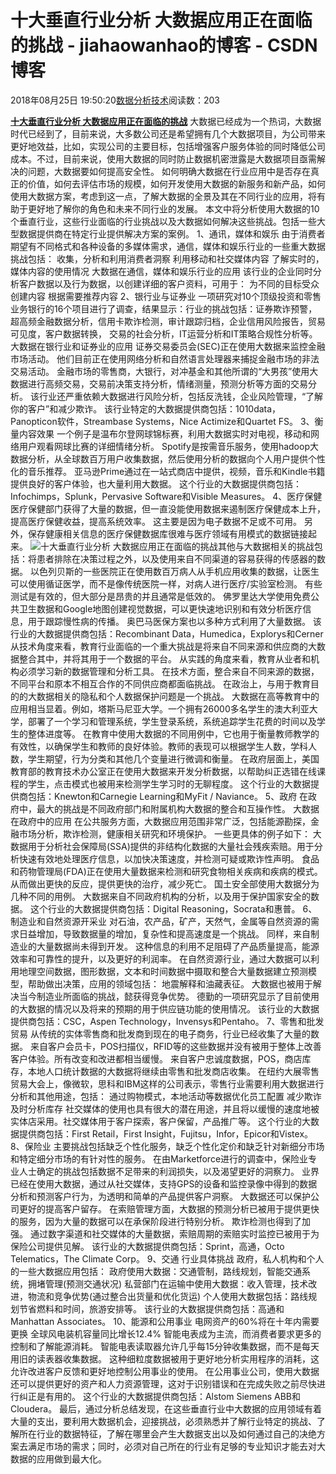 
# 十大垂直行业分析 大数据应用正在面临的挑战​​​​​​​ - jiahaowanhao的博客 - CSDN博客


2018年08月25日 19:50:20[数据分析技术](https://me.csdn.net/jiahaowanhao)阅读数：203


**[十大垂直行业分析 大数据应用正在面临的挑战](http://cda.pinggu.org/view/26467.html)**
大数据已经成为一个热词，大数据时代已经到了，目前来说，大多数公司还是希望拥有几个大数据项目，为公司带来更好地效益，比如，实现公司的主要目标，包括增强客户服务体验的同时降低公司成本。不过，目前来说，使用大数据的同时防止数据机密泄露是大数据项目亟需解决的问题，大数据要如何提高安全性。
如何明确大数据在行业应用中是否存在真正的价值，如何去评估市场的规模，如何开发使用大数据的新服务和新产品，如何使用大数据方案，考虑到这一点，了解大数据的全景及其在不同行业的应用，将有助于更好地了解你的角色和未来不同行业的发展。
本文中将分析使用大数据的10个垂直行业，这些行业面临的行业挑战以及大数据如何解决这些挑战。包括一些大型数据提供商在特定行业提供解决方案的案例。
1、通讯，媒体和娱乐
由于消费者期望有不同格式和各种设备的多媒体需求，通信，媒体和娱乐行业的一些重大数据挑战包括：
收集，分析和利用消费者洞察
利用移动和社交媒体内容
了解实时的，媒体内容的使用情况
大数据在通信，媒体和娱乐行业的应用 该行业的企业同时分析客户数据以及行为数据，以创建详细的客户资料，可用于：
为不同的目标受众创建内容
根据需要推荐内容
2、银行业与证券业
一项研究对10个顶级投资和零售业务银行的16个项目进行了调查，结果显示：行业的挑战包括：证券欺诈预警，超高频金融数据分析，信用卡欺诈检测，审计跟踪归档，企业信用风险报告，贸易可见度，客户数据转换， 交易的社会分析，IT运营分析和IT策略合规性分析等。
大数据在银行业和证券业的应用 证券交易委员会(SEC)正在使用大数据来监控金融市场活动。 他们目前正在使用网络分析和自然语言处理器来捕捉金融市场的非法交易活动。
金融市场的零售商，大银行，对冲基金和其他所谓的“大男孩”使用大数据进行高频交易，交易前决策支持分析，情绪测量，预测分析等方面的交易分析。
该行业还严重依赖大数据进行风险分析，包括反洗钱，企业风险管理，“了解你的客户”和减少欺诈。 该行业特定的大数据提供商包括：1010data，Panopticon软件，Streambase Systems，Nice Actimize和Quartet FS。
3、衡量内容效果
一个例子是温布尔登网球锦标赛，利用大数据实时对电视，移动和网络用户观看网球比赛的详细情绪分析。 Spotify是按需音乐服务，使用hadoop大数据分析，从全球数百万用户收集数据，然后使用分析的数据向个人用户提供个性化的音乐推荐。 亚马逊Prime通过在一站式商店中提供，视频，音乐和Kindle书籍提供良好的客户体验，也大量利用大数据。 这个行业的大数据提供商包括：Infochimps，Splunk，Pervasive Software和Visible Measures。
4、医疗保健
医疗保健部门获得了大量的数据，但一直没能使用数据来遏制医疗保健成本上升，提高医疗保健收益，提高系统效率。
这主要是因为电子数据不足或不可用。 另外，保存健康相关信息的医疗保健数据库很难与医疗领域有用模式的数据链接起来。
![十大垂直行业分析 大数据应用正在面临的挑战](http://www.idckx.com/upload/20180627/dc2f3f5dc36cd14f3e680fc4f13d8831.jpg)其他与大数据相关的挑战包括：将患者排除在决策过程之外，以及使用来自不同渠道的容易获得的传感器的数据。
以色列贝斯的一些医院正在使用数百万病人从手机应用收集的数据，让医生可以使用循证医学，而不是像传统医院一样，对病人进行医疗/实验室检测。 有些测试是有效的，但大部分是昂贵的并且通常是低效的。
佛罗里达大学使用免费公共卫生数据和Google地图创建视觉数据，可以更快速地识别和有效分析医疗信息，用于跟踪慢性病的传播。
奥巴马医保方案也以多种方式利用了大量数据。
该行业的大数据提供商包括：Recombinant Data，Humedica，Explorys和Cerner
从技术角度来看，教育行业面临的一个重大挑战是将来自不同来源和供应商的大数据整合其中，并将其用于一个数据的平台。 从实践的角度来看，教育从业者和机构必须学习新的数据管理和分析工具。 在技术方面，整合来自不同来源的数据，不同平台和原本不相互合作的不同供应商都面临挑战。 在政治上，与用于教育目的的大数据相关的隐私和个人数据保护问题是一个挑战。
大数据在高等教育中的应用相当显着。例如，塔斯马尼亚大学。一个拥有26000多名学生的澳大利亚大学，部署了一个学习和管理系统，学生登录系统，系统追踪学生花费的时间以及学生的整体进度等。
在教育中使用大数据的不同用例中，它也用于衡量教师教学的有效性，以确保学生和教师的良好体验。教师的表现可以根据学生人数，学科人数，学生期望，行为分类和其他几个变量进行微调和衡量。
在政府层面上，美国教育部的教育技术办公室正在使用大数据来开发分析数据，以帮助纠正选错在线课程的学生，点击模式也被用来检测学生学习时的无聊程度。
这个行业的大数据提供商包括：Knewton和Carnegie Learning和MyFit / Naviance。
5、政府
在政府中，最大的挑战是不同政府部门和附属机构大数据的整合和互操作性。 大数据在政府中的应用 在公共服务方面，大数据应用范围非常广泛，包括能源勘探，金融市场分析，欺诈检测，健康相关研究和环境保护。
一些更具体的例子如下：
大数据用于分析社会保障局(SSA)提供的非结构化数据的大量社会残疾索赔。用于分析快速有效地处理医疗信息，以加快决策速度，并检测可疑或欺诈性声明。
食品和药物管理局(FDA)正在使用大量数据来检测和研究食物相关疾病和疾病的模式。从而做出更快的反应，提供更快的治疗，减少死亡。
国土安全部使用大数据分为几种不同的用例。 大数据来自不同政府机构的分析，以及用于保护国家安全的数据。
这个行业的大数据提供商包括：Digital Reasoning，Socrata和惠普。
6、制造业和自然资源开采业
对石油，农产品，矿产，天然气，金属等自然资源的需求日益增加，导致数据量的增加，复杂性和提高速度是一个挑战。
同样，来自制造业的大量数据尚未得到开发。 这种信息的利用不足阻碍了产品质量提高，能源效率和可靠性的提升，以及更好的利润率。
在自然资源行业，通过大数据可以利用地理空间数据，图形数据，文本和时间数据中摄取和整合大量数据建立预测模型，帮助做出决策，应用的领域包括： 地震解释和油藏表征。
大数据也被用于解决当今制造业所面临的挑战，懿获得竞争优势。
德勤的一项研究显示了目前使用的大数据的情况以及将来的预期的用于供应链功能的使用情况。
该行业的大数据提供商包括：CSC，Aspen Technology，Invensys和Pentaho。
7、零售和批发贸易
从传统的实体零售商和批发商到现在的电子商务，行业已经收集了大量的数据。 来自客户会员卡，POS扫描仪，RFID等的这些数据并没有被用于整体上改善客户体验。所有改变和改进都相当缓慢。
来自客户忠诚度数据，POS，商店库存，本地人口统计数据的大数据将继续由零售和批发商店收集。
在纽约大展零售贸易大会上，像微软，思科和IBM这样的公司表示，零售行业需要利用大数据进行分析和其他用途，包括：
通过购物模式，本地活动等数据优化员工配置
减少欺诈
及时分析库存
社交媒体的使用也具有很大的潜在用途，并且将以缓慢的速度地被实体店采用。社交媒体用于客户探索，客户保留，产品推广等。
这个行业的大数据提供商包括：First Retail，First Insight，Fujitsu，Infor，Epicor和Vistex。
8、保险业
主要挑战包括缺乏个性化服务，缺乏个性化定价和缺乏针对新细分市场和特定细分市场的有针对性的服务。
在由Marketforce进行的调查中，保险业专业人士确定的挑战包括数据不足带来的利润损失，以及渴望更好的洞察力。
业界已经在使用大数据，通过从社交媒体，支持GPS的设备和监控录像中得到的数据分析和预测客户行为，为透明和简单的产品提供客户洞察。 大数据还可以保护公司更好的提高客户留存。
在索赔管理方面，大数据的预测分析已被用于提供更快的服务，因为大量的数据可以在承保阶段进行特别分析。 欺诈检测也得到了加强。
通过数字渠道和社交媒体的大量数据，索赔周期的索赔实时监控已被用于为保险公司提供见解。
该行业的大数据提供商包括：Sprint，高通，Octo Telematics，The Climate Corp。
9、交通
行业具体挑战
政府，私人机构和个人的一些大数据应用包括：
政府使用大数据：交通管制，路线规划，智能交通系统，拥堵管理(预测交通状况)
私营部门在运输中使用大数据：收入管理，技术改进，物流和竞争优势(通过整合出货量和优化货运)
个人使用大数据包括：路线规划节省燃料和时间，旅游安排等。
该行业的大数据提供商包括：高通和Manhattan Associates。
10、能源和公用事业
电网资产的60%将在十年内需要更换
全球风电装机容量同比增长12.4%
智能电表成为主流，而消费者要求更多的控制和了解能源消耗。
智能电表读取器允许几乎每15分钟收集数据，而不是每天用旧的读表器收集数据。 这种细粒度数据被用于更好地分析实用程序的消耗，这允许改进客户反馈和更好地控制公用事业的使用。 在公用事业公司，使用大数据还可以提供更好的资产和人力资源管理，这对于识别错误和在完成失败之前尽快进行纠正是有用的。 这个行业的大数据提供商包括：Alstom Siemens ABB和Cloudera。
最后，通过分析总结发现，在这些垂直行业中大数据的应用领域有着大量的支出，要利用大数据机会，迎接挑战，必须熟悉并了解行业特定的挑战、了解所在行业的数据特征，了解在哪里会产生大数据支出以及如何通过自己的决绝方案去满足市场的需求；同时，必须对自己所在的行业有足够的专业知识才能去对大数据的应用做到最大化。

